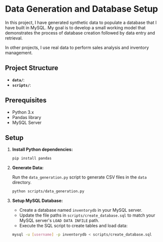 # Data Generation and Database Setup

In this project, I have generated synthetic data to populate a database that I have built in MySQL. My goal is to develop a small working model that demonstrates the process of database creation followed by data entry and retrieval.

In other projects, I use real data to perform sales analysis and inventory management.

## Project Structure

- **`data/`**: 
- **`scripts/`**: 

## Prerequisites

- Python 3.x
- Pandas library
- MySQL Server

## Setup

1. **Install Python dependencies:**

    ```sh
    pip install pandas
    ```

2. **Generate Data:**

    Run the `data_generation.py` script to generate CSV files in the `data` directory.

    ```sh
    python scripts/data_generation.py
    ```

3. **Setup MySQL Database:**

    - Create a database named `inventorydb` in your MySQL server.
    - Update the file paths in `scripts/create_database.sql` to match your MySQL server's `LOAD DATA INFILE` path.
    - Execute the SQL script to create tables and load data:

    ```sh
    mysql -u [username] -p inventorydb < scripts/create_database.sql
    ```
